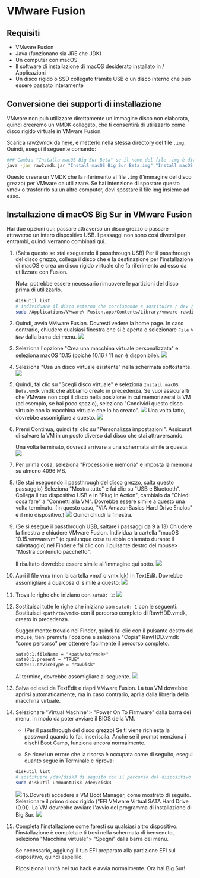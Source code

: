 # VMware Fusion

## Requisiti

* VMware Fusion
* Java (funzionano sia JRE che JDK)
* Un computer con macOS
* Il software di installazione di macOS desiderato installato in / Applicazioni
* Un disco rigido o SSD collegato tramite USB o un disco interno che può essere passato interamente

## Conversione dei supporti di installazione

VMware non può utilizzare direttamente un'immagine disco non elaborata, quindi creeremo un VMDK collegato, che ti consentirà di utilizzarlo come disco rigido virtuale in VMware Fusion.

Scarica raw2vmdk da [here](../../extra-files/raw2vmdk.jar), e metterlo nella stessa directory del file `.img`. Quindi, esegui il seguente comando:

```bash
### Cambia "Installa macOS Big Sur Beta" se il nome del file .img è diverso
java -jar raw2vmdk.jar "Install macOS Big Sur Beta.img" "Install macOS Big Sur Beta.vmdk"
```

Questo creerà un VMDK che fa riferimento al file `.img` (l'immagine del disco grezzo) per VMware da utilizzare. Se hai intenzione di spostare questo vmdk o trasferirlo su un altro computer, devi spostare il file img insieme ad esso.

## Installazione di macOS Big Sur in VMware Fusion

Hai due opzioni qui: passare attraverso un disco grezzo o passare attraverso un intero dispositivo USB. I passaggi non sono così diversi per entrambi, quindi verranno combinati qui.

1. (Salta questo se stai eseguendo il passthrough USB) Per il passthrough del disco grezzo, collega il disco che è la destinazione per l'installazione di macOS e crea un disco rigido virtuale che fa riferimento ad esso da utilizzare con Fusion.

     Nota: potrebbe essere necessario rimuovere le partizioni del disco prima di utilizzarlo.

    ```bash
    diskutil list
    # individuare il disco esterno che corrisponde e sostituire / dev / disk3 di seguito con il percorso del dispositivo.
    sudo /Applications/VMware\ Fusion.app/Contents/Library/vmware-rawdiskCreator create /dev/disk3 fullDevice RawHDD ide
    ```

2. Quindi, avvia VMware Fusion. Dovresti vedere la home page. In caso contrario, chiudere qualsiasi finestra che si è aperta e selezionare `File` > `New` dalla barra dei menu.
    ![](../../images/extras/big-sur/fusion/homepage.png)
3. Seleziona l'opzione "Crea una macchina virtuale personalizzata" e seleziona macOS 10.15 (poiché 10.16 / 11 non è disponibile).
    ![](../../images/extras/big-sur/fusion/choose-os.png)
4. Seleziona "Usa un disco virtuale esistente" nella schermata sottostante.
    ![](../../images/extras/big-sur/fusion/choose-virtual-disk.png)
5. Quindi, fai clic su "Scegli disco virtuale" e seleziona `Install macOS Beta.vmdk` vmdk che abbiamo creato in precedenza. Se vuoi assicurarti che VMware non copi il disco nella posizione in cui memorizzerai la VM (ad esempio, se hai poco spazio), seleziona "Condividi questo disco virtuale con la macchina virtuale che lo ha creato".
    ![](../../images/extras/big-sur/fusion/choose-virtual-disk-finder.png)
    Una volta fatto, dovrebbe assomigliare a questo.
    ![](../../images/extras/big-sur/fusion/choose-virtual-disk-filled.png)
6. Premi Continua, quindi fai clic su "Personalizza impostazioni". Assicurati di salvare la VM in un posto diverso dal disco che stai attraversando.

    Una volta terminato, dovresti arrivare a una schermata simile a questa.
    ![](../../images/extras/big-sur/fusion/vm-settings-home.png)
7. Per prima cosa, seleziona "Processori e memoria" e imposta la memoria su almeno 4096 MB.
8. (Se stai eseguendo il passthrough del disco grezzo, salta questo passaggio) Seleziona "Mostra tutto" e fai clic su "USB e Bluetooth". Collega il tuo dispositivo USB e in "Plug In Action", cambialo da "Chiedi cosa fare" a "Connetti alla VM". Dovrebbe essere simile a questo una volta terminato. (In questo caso, "VIA AmazonBasics Hard Drive Enclos" è il mio dispositivo.)
    ![](../../images/extras/big-sur/fusion/vm-settings-usb.png)
    Quindi chiudi la finestra.
9. (Se si esegue il passthrough USB, saltare i passaggi da 9 a 13) Chiudere la finestra e chiudere VMware Fusion. Individua la cartella "macOS 10.15.vmwarevm" (o qualunque cosa tu abbia chiamato durante il salvataggio) nel Finder e fai clic con il pulsante destro del mouse> "Mostra contenuto pacchetto".

     Il risultato dovrebbe essere simile all'immagine qui sotto.
    ![](../../images/extras/big-sur/fusion/vm-folder.png)
10. Apri il file vmx (non la cartella vmxf o vmx.lck) in TextEdit. Dovrebbe assomigliare a qualcosa di simile a questo:
    ![](../../images/extras/big-sur/fusion/vmx-initial.png)
11. Trova le righe che iniziano con `sata0: 1`:
    ![](../../images/extras/big-sur/fusion/vmx-find.png)
12. Sostituisci tutte le righe che iniziano con `sata0: 1` con le seguenti. Sostituisci `<path/to/vmdk>` con il percorso completo di RawHDD.vmdk, creato in precedenza.

    Suggerimento: trovalo nel Finder, quindi fai clic con il pulsante destro del mouse, tieni premuta l'opzione e seleziona "Copia" RawHDD.vmdk "come percorso" per ottenere facilmente il percorso completo.

    ```
    sata0:1.fileName = "<path/to/vmdk>"
    sata0:1.present = "TRUE"
    sata0:1.deviceType = "rawDisk"
    ```

    Al termine, dovrebbe assomigliare al seguente.
    ![](../../images/extras/big-sur/fusion/vmx-edited.png)
13. Salva ed esci da TextEdit e riapri VMware Fusion. La tua VM dovrebbe aprirsi automaticamente, ma in caso contrario, aprila dalla libreria della macchina virtuale.

14. Selezionare "Virtual Machine"> "Power On To Firmware" dalla barra dei menu, in modo da poter avviare il BIOS della VM.

     * (Per il passthrough del disco grezzo) Se ti viene richiesta la password quando lo fai, inseriscila. Anche se il prompt menziona i dischi Boot Camp, funziona ancora normalmente.

     * Se ricevi un errore che la risorsa è occupata come di seguito, esegui quanto segue in Terminale e riprova:

    ```bash
    diskutil list
    # sostituire /dev/disk3 di seguito con il percorso del dispositivo corretto per il passthrough del disco grezzo che è stato trovato prima
    sudo diskutil unmountDisk /dev/disk3
    ```

    ![](../../images/extras/big-sur/fusion/vm-in-use-error.png)
15.Dovresti accedere a VM Boot Manager, come mostrato di seguito. Selezionare il primo disco rigido ("EFI VMware Virtual SATA Hard Drive (0.0)). La VM dovrebbe avviare l'avvio del programma di installazione di Big Sur.
    ![](../../images/extras/big-sur/fusion/vm-boot-manager.png)
16. Completa l'installazione come faresti su qualsiasi altro dispositivo.
     l'installazione è completa e ti trovi nella schermata di benvenuto, seleziona "Macchina virtuale"> "Spegni" dalla barra dei menu.

     Se necessario, aggiungi il tuo EFI preparato alla partizione EFI sul dispositivo, quindi espellilo.

     Riposiziona l'unità nel tuo hack e avvia normalmente. Ora hai Big Sur!
